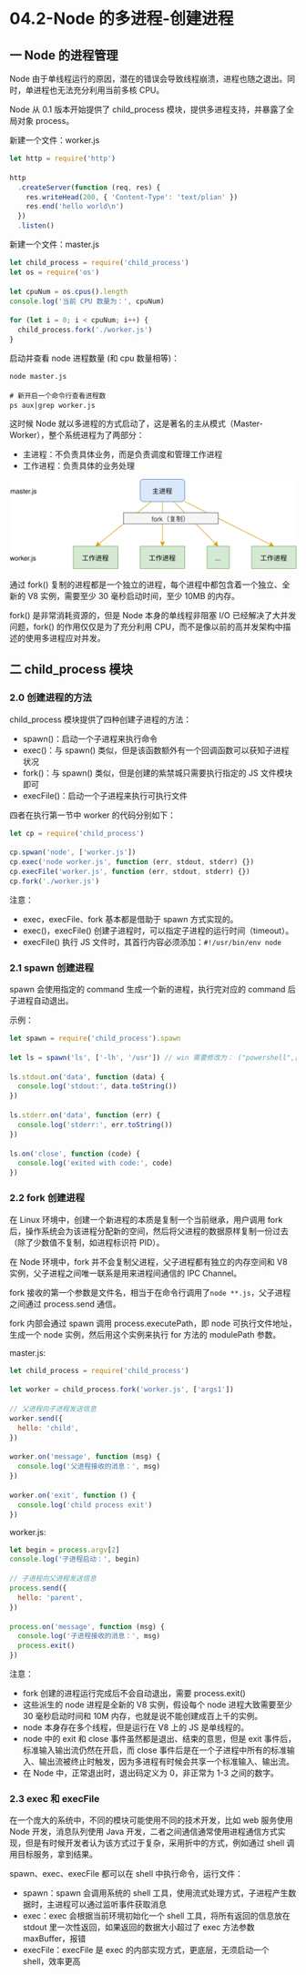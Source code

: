 # 04.2-Node 的多进程-创建进程

## 一 Node 的进程管理

Node 由于单线程运行的原因，潜在的错误会导致线程崩溃，进程也随之退出。同时，单进程也无法充分利用当前多核 CPU。

Node 从 0.1 版本开始提供了 child_process 模块，提供多进程支持，并暴露了全局对象 process。

新建一个文件：worker.js

```js
let http = require('http')

http
  .createServer(function (req, res) {
    res.writeHead(200, { 'Content-Type': 'text/plian' })
    res.end('hello world\n')
  })
  .listen()
```

新建一个文件：master.js

```js
let child_process = require('child_process')
let os = require('os')

let cpuNum = os.cpus().length
console.log('当前 CPU 数量为：', cpuNum)

for (let i = 0; i < cpuNum; i++) {
  child_process.fork('./worker.js')
}
```

启动并查看 node 进程数量 (和 cpu 数量相等)：

```txt
node master.js

# 新开启一个命令行查看进程数
ps aux|grep worker.js
```

这时候 Node 就以多进程的方式启动了，这是著名的主从模式（Master-Worker），整个系统进程为了两部分：

- 主进程：不负责具体业务，而是负责调度和管理工作进程
- 工作进程：负责具体的业务处理

![工作进程](../images/node/process-01.svg)

通过 fork() 复制的进程都是一个独立的进程，每个进程中都包含着一个独立、全新的 V8 实例，需要至少 30 毫秒启动时间，至少 10MB 的内存。

fork() 是非常消耗资源的，但是 Node 本身的单线程非阻塞 I/O 已经解决了大并发问题，fork() 的作用仅仅是为了充分利用 CPU，而不是像以前的高并发架构中描述的使用多进程应对并发。

## 二 child_process 模块

### 2.0 创建进程的方法

child_process 模块提供了四种创建子进程的方法：

- spawn()：启动一个子进程来执行命令
- exec()：与 spawn() 类似，但是该函数额外有一个回调函数可以获知子进程状况
- fork()：与 spawn() 类似，但是创建的紫禁城只需要执行指定的 JS 文件模块即可
- execFile()：启动一个子进程来执行可执行文件

四者在执行第一节中 worker 的代码分别如下：

```js
let cp = require('child_process')

cp.spwan('node', ['worker.js'])
cp.exec('node worker.js', function (err, stdout, stderr) {})
cp.execFile('worker.js', function (err, stdout, stderr) {})
cp.fork('./worker.js')
```

注意：

- exec，execFile、fork 基本都是借助于 spawn 方式实现的。
- exec()，execFile() 创建子进程时，可以指定子进程的运行时间（timeout）。
- execFile() 执行 JS 文件时，其首行内容必须添加：`#!/usr/bin/env node`

### 2.1 spawn 创建进程

spawn 会使用指定的 command 生成一个新的进程，执行完对应的 command 后子进程自动退出。

示例：

```js
let spawn = require('child_process').spawn

let ls = spawn('ls', ['-lh', '/usr']) // win 需要修改为： ("powershell",["dir"])

ls.stdout.on('data', function (data) {
  console.log('stdout:', data.toString())
})

ls.stderr.on('data', function (err) {
  console.log('stderr:', err.toString())
})

ls.on('close', function (code) {
  console.log('exited with code:', code)
})
```

### 2.2 fork 创建进程

在 Linux 环境中，创建一个新进程的本质是复制一个当前继承，用户调用 fork 后，操作系统会为该进程分配新的空间，然后将父进程的数据原样复制一份过去（除了少数值不复制，如进程标识符 PID）。

在 Node 环境中，fork 并不会复制父进程，父子进程都有独立的内存空间和 V8 实例，父子进程之间唯一联系是用来进程间通信的 IPC Channel。

fork 接收的第一个参数是文件名，相当于在命令行调用了`node **.js`，父子进程之间通过 process.send 通信。

fork 内部会通过 spawn 调用 process.executePath，即 node 可执行文件地址，生成一个 node 实例，然后用这个实例来执行 for 方法的 modulePath 参数。

master.js:

```js
let child_process = require('child_process')

let worker = child_process.fork('worker.js', ['args1'])

// 父进程向子进程发送信息
worker.send({
  hello: 'child',
})

worker.on('message', function (msg) {
  console.log('父进程接收的消息：', msg)
})

worker.on('exit', function () {
  console.log('child process exit')
})
```

worker.js:

```js
let begin = process.argv[2]
console.log('子进程启动：', begin)

// 子进程向父进程发送信息
process.send({
  hello: 'parent',
})

process.on('message', function (msg) {
  console.log('子进程接收的消息：', msg)
  process.exit()
})
```

注意：

- fork 创建的进程运行完成后不会自动退出，需要 process.exit()
- 这些派生的 node 进程是全新的 V8 实例，假设每个 node 进程大致需要至少 30 毫秒启动时间和 10M 内存，也就是说不能创建成百上千的实例。
- node 本身存在多个线程，但是运行在 V8 上的 JS 是单线程的。
- node 中的 exit 和 close 事件虽然都是退出、结束的意思，但是 exit 事件后，标准输入输出流仍然在开启，而 close 事件后是在一个子进程中所有的标准输入、输出流被终止时触发，因为多进程有时候会共享一个标准输入、输出流。
- 在 Node 中，正常退出时，退出码定义为 0，非正常为 1-3 之间的数字。

### 2.3 exec 和 execFile

在一个庞大的系统中，不同的模块可能使用不同的技术开发，比如 web 服务使用 Node 开发，消息队列使用 Java 开发，二者之间通信通常使用进程通信方式实现，但是有时候开发者认为该方式过于复杂，采用折中的方式，例如通过 shell 调用目标服务，拿到结果。

spawn、exec、execFile 都可以在 shell 中执行命令，运行文件：

- spawn：spawn 会调用系统的 shell 工具，使用流式处理方式，子进程产生数据时，主进程可以通过监听事件获取消息
- exec：exec 会根据当前环境初始化一个 shell 工具，将所有返回的信息放在 stdout 里一次性返回，如果返回的数据大小超过了 exec 方法参数 maxBuffer，报错
- execFile：execFile 是 exec 的内部实现方式，更底层，无须启动一个 shell，效率更高
